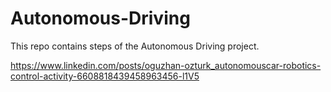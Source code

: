 # Autonomous-Driving

This repo contains steps of the Autonomous Driving project.

https://www.linkedin.com/posts/oguzhan-ozturk_autonomouscar-robotics-control-activity-6608818439458963456-l1V5
